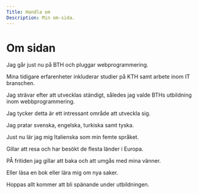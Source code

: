 ```yaml
---
Title: Handla om
Description: Min om-sida.
---
```



Om sidan
==========================

Jag går just nu på BTH och pluggar webprogrammering.

Mina tidigare erfarenheter inkluderar studier på KTH samt arbete inom IT branschen.


Jag strävar efter att utvecklas ständigt, således jag valde BTHs utbildning inom webbprogrammering.

Jag tycker detta är ett intressant område att utveckla sig.

Jag pratar svenska, engelska, turkiska samt tyska.

Just nu lär jag mig Italienska som min femte språket.

Gillar att resa och har besökt de flesta länder i Europa.

PÅ fritiden jag gillar att baka och att umgås med mina vänner.

Eller läsa en bok eller lära mig om nya saker.

Hoppas allt kommer att bli spänande under utbildningen.
